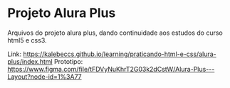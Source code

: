 # Projeto Alura Plus

Arquivos do projeto alura plus, dando continuidade aos estudos do curso html5 e css3.

Link: https://kalebeccs.github.io/learning/praticando-html-e-css/alura-plus/index.html
Prototipo: https://www.figma.com/file/tFDVyNuKhrT2G03k2dCstW/Alura-Plus---Layout?node-id=1%3A77
